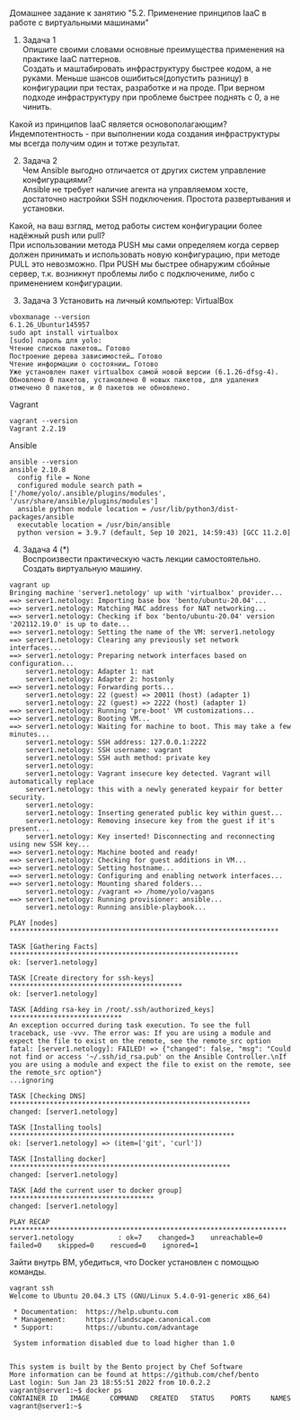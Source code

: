 Домашнее задание к занятию "5.2. Применение принципов IaaC в работе с виртуальными машинами"

1) Задача 1  
Опишите своими словами основные преимущества применения на практике IaaC паттернов.  
Создать и маштабировать инфраструктуру быстрее кодом, а не руками. Меньше шансов ошибиться(допустить разницу) в конфигурации при тестах, разработке и на проде. При верном подходе инфраструктуру при проблеме быстрее поднять с 0, а не чинить.

Какой из принципов IaaC является основополагающим?  
Индемпотентность - при выполнении кода создания инфраструктуры мы всегда получим один и тотже результат.

2) Задача 2  
Чем Ansible выгодно отличается от других систем управление конфигурациями?  
Ansible не требует наличие агента на управляемом хосте, достаточно настройки SSH подключения.
Простота развертывания и установки.

Какой, на ваш взгляд, метод работы систем конфигурации более надёжный push или pull?  
При использовании метода PUSH мы сами определяем когда сервер должен принимать и использовать новую конфигурацию, при методе PULL это невозможно. При PUSH мы быстрее обнаружим сбойные сервер, т.к. возникнут проблемы либо с подключениме, либо с применением конфигурации. 

3) Задача 3
Установить на личный компьютер:
VirtualBox
```commandline
vboxmanage --version                                                                         
6.1.26_Ubuntur145957
sudo apt install virtualbox                                                                  
[sudo] пароль для yolo: 
Чтение списков пакетов… Готово
Построение дерева зависимостей… Готово
Чтение информации о состоянии… Готово         
Уже установлен пакет virtualbox самой новой версии (6.1.26-dfsg-4).
Обновлено 0 пакетов, установлено 0 новых пакетов, для удаления отмечено 0 пакетов, и 0 пакетов не обновлено.
```
Vagrant
```commandline
vagrant --version
Vagrant 2.2.19
```
Ansible
```commandline
ansible --version                                                                      
ansible 2.10.8
  config file = None
  configured module search path = ['/home/yolo/.ansible/plugins/modules', '/usr/share/ansible/plugins/modules']
  ansible python module location = /usr/lib/python3/dist-packages/ansible
  executable location = /usr/bin/ansible
  python version = 3.9.7 (default, Sep 10 2021, 14:59:43) [GCC 11.2.0]
```
4) Задача 4 (*)  
Воспроизвести практическую часть лекции самостоятельно.  
Создать виртуальную машину.  
```commandline
vagrant up
Bringing machine 'server1.netology' up with 'virtualbox' provider...
==> server1.netology: Importing base box 'bento/ubuntu-20.04'...
==> server1.netology: Matching MAC address for NAT networking...
==> server1.netology: Checking if box 'bento/ubuntu-20.04' version '202112.19.0' is up to date...
==> server1.netology: Setting the name of the VM: server1.netology
==> server1.netology: Clearing any previously set network interfaces...
==> server1.netology: Preparing network interfaces based on configuration...
    server1.netology: Adapter 1: nat
    server1.netology: Adapter 2: hostonly
==> server1.netology: Forwarding ports...
    server1.netology: 22 (guest) => 20011 (host) (adapter 1)
    server1.netology: 22 (guest) => 2222 (host) (adapter 1)
==> server1.netology: Running 'pre-boot' VM customizations...
==> server1.netology: Booting VM...
==> server1.netology: Waiting for machine to boot. This may take a few minutes...
    server1.netology: SSH address: 127.0.0.1:2222
    server1.netology: SSH username: vagrant
    server1.netology: SSH auth method: private key
    server1.netology: 
    server1.netology: Vagrant insecure key detected. Vagrant will automatically replace
    server1.netology: this with a newly generated keypair for better security.
    server1.netology: 
    server1.netology: Inserting generated public key within guest...
    server1.netology: Removing insecure key from the guest if it's present...
    server1.netology: Key inserted! Disconnecting and reconnecting using new SSH key...
==> server1.netology: Machine booted and ready!
==> server1.netology: Checking for guest additions in VM...
==> server1.netology: Setting hostname...
==> server1.netology: Configuring and enabling network interfaces...
==> server1.netology: Mounting shared folders...
    server1.netology: /vagrant => /home/yolo/vagans
==> server1.netology: Running provisioner: ansible...
    server1.netology: Running ansible-playbook...

PLAY [nodes] *******************************************************************

TASK [Gathering Facts] *********************************************************
ok: [server1.netology]

TASK [Create directory for ssh-keys] *******************************************
ok: [server1.netology]

TASK [Adding rsa-key in /root/.ssh/authorized_keys] ****************************
An exception occurred during task execution. To see the full traceback, use -vvv. The error was: If you are using a module and expect the file to exist on the remote, see the remote_src option
fatal: [server1.netology]: FAILED! => {"changed": false, "msg": "Could not find or access '~/.ssh/id_rsa.pub' on the Ansible Controller.\nIf you are using a module and expect the file to exist on the remote, see the remote_src option"}
...ignoring

TASK [Checking DNS] ************************************************************
changed: [server1.netology]

TASK [Installing tools] ********************************************************
ok: [server1.netology] => (item=['git', 'curl'])

TASK [Installing docker] *******************************************************
changed: [server1.netology]

TASK [Add the current user to docker group] ************************************
changed: [server1.netology]

PLAY RECAP *********************************************************************
server1.netology           : ok=7    changed=3    unreachable=0    failed=0    skipped=0    rescued=0    ignored=1   
```
Зайти внутрь ВМ, убедиться, что Docker установлен с помощью команды.  
```commandline
vagrant ssh                                                                                        
Welcome to Ubuntu 20.04.3 LTS (GNU/Linux 5.4.0-91-generic x86_64)

 * Documentation:  https://help.ubuntu.com
 * Management:     https://landscape.canonical.com
 * Support:        https://ubuntu.com/advantage

 System information disabled due to load higher than 1.0


This system is built by the Bento project by Chef Software
More information can be found at https://github.com/chef/bento
Last login: Sun Jan 23 18:55:51 2022 from 10.0.2.2
vagrant@server1:~$ docker ps
CONTAINER ID   IMAGE     COMMAND   CREATED   STATUS    PORTS     NAMES
vagrant@server1:~$
```